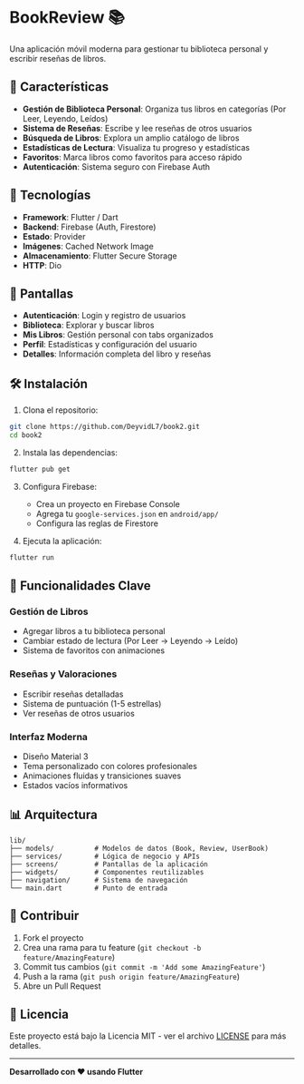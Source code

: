 # BookReview 📚

Una aplicación móvil moderna para gestionar tu biblioteca personal y escribir reseñas de libros.

## 🚀 Características

- **Gestión de Biblioteca Personal**: Organiza tus libros en categorías (Por Leer, Leyendo, Leídos)
- **Sistema de Reseñas**: Escribe y lee reseñas de otros usuarios
- **Búsqueda de Libros**: Explora un amplio catálogo de libros
- **Estadísticas de Lectura**: Visualiza tu progreso y estadísticas
- **Favoritos**: Marca libros como favoritos para acceso rápido
- **Autenticación**: Sistema seguro con Firebase Auth

## 🎨 Tecnologías

- **Framework**: Flutter / Dart
- **Backend**: Firebase (Auth, Firestore)
- **Estado**: Provider
- **Imágenes**: Cached Network Image
- **Almacenamiento**: Flutter Secure Storage
- **HTTP**: Dio

## 📱 Pantallas

- **Autenticación**: Login y registro de usuarios
- **Biblioteca**: Explorar y buscar libros
- **Mis Libros**: Gestión personal con tabs organizados
- **Perfil**: Estadísticas y configuración del usuario
- **Detalles**: Información completa del libro y reseñas

## 🛠️ Instalación

1. Clona el repositorio:
```bash
git clone https://github.com/DeyvidL7/book2.git
cd book2
```

2. Instala las dependencias:
```bash
flutter pub get
```

3. Configura Firebase:
   - Crea un proyecto en Firebase Console
   - Agrega tu `google-services.json` en `android/app/`
   - Configura las reglas de Firestore

4. Ejecuta la aplicación:
```bash
flutter run
```

## 🎯 Funcionalidades Clave

### Gestión de Libros
- Agregar libros a tu biblioteca personal
- Cambiar estado de lectura (Por Leer → Leyendo → Leído)
- Sistema de favoritos con animaciones

### Reseñas y Valoraciones
- Escribir reseñas detalladas
- Sistema de puntuación (1-5 estrellas)
- Ver reseñas de otros usuarios

### Interfaz Moderna
- Diseño Material 3
- Tema personalizado con colores profesionales
- Animaciones fluidas y transiciones suaves
- Estados vacíos informativos

## 📊 Arquitectura

```
lib/
├── models/          # Modelos de datos (Book, Review, UserBook)
├── services/        # Lógica de negocio y APIs
├── screens/         # Pantallas de la aplicación
├── widgets/         # Componentes reutilizables
├── navigation/      # Sistema de navegación
└── main.dart        # Punto de entrada
```

## 🤝 Contribuir

1. Fork el proyecto
2. Crea una rama para tu feature (`git checkout -b feature/AmazingFeature`)
3. Commit tus cambios (`git commit -m 'Add some AmazingFeature'`)
4. Push a la rama (`git push origin feature/AmazingFeature`)
5. Abre un Pull Request

## 📄 Licencia

Este proyecto está bajo la Licencia MIT - ver el archivo [LICENSE](LICENSE) para más detalles.

---

**Desarrollado con ❤️ usando Flutter**